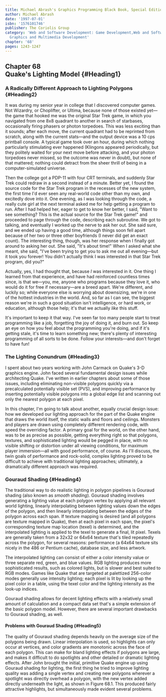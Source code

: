 ```yaml
---
title: Michael Abrash's Graphics Programming Black Book, Special Edition
author: Michael Abrash
date: '1997-07-01'
isbn: '1576101746'
publisher: The Coriolis Group
category: 'Web and Software Development: Game Development,Web and Software Development:
  Graphics and Multimedia Development'
chapter: '68'
pages: 1243-1247
---
```


Chapter 68\
 Quake's Lighting Model {#Heading1}
-----------------------

### A Radically Different Approach to Lighting Polygons {#Heading2}

It was during my senior year in college that I discovered computer
games. Not Wizardry, or Choplifter, or Ultima, because none of those
existed yet—the game that hooked me was the original Star Trek game, in
which you navigated from one 8x8 quadrant to another in search of
starbases, occasionally firing phasers or photon torpedoes. This was
less exciting than it sounds; after each move, the current quadrant had
to be reprinted from scratch, along with the current stats—and the
output device was a 10 cps printball console. A typical game took over
an hour, during which nothing particularly stimulating ever happened
(Klingons appeared periodically, but they politely waited for your next
move before attacking, and your photon torpedoes never missed, so the
outcome was never in doubt), but none of that mattered; nothing could
detract from the sheer thrill of being in a computer-simulated universe.

Then the college got a PDP-11 with four CRT terminals, and suddenly Star
Trek could redraw in a second instead of a minute. Better yet, I found
the source code for the Star Trek program in the recesses of the new
system, the first time I'd ever seen any real-world code other than my
own, and excitedly dove into it. One evening, as I was looking through
the code, a really cute girl at the next terminal asked me for help
getting a program to run. After I had helped her, eager to get to know
her better, I said, "Want to see something? This is the actual source
for the Star Trek game!" and proceeded to page through the code,
describing each subroutine. We got to talking, and eventually I worked
up the nerve to ask her out. She said sure, and we ended up having a
good time, although things soon fell apart because of her two or three
other boyfriends (I never did get an exact count). The interesting
thing, though, was her response when I finally got around to asking her
out. She said, "It's about time!" When I asked what she meant, she said,
"I've been trying to get you to ask me out all evening—but it took you
forever! You didn't actually think I was interested in that Star Trek
program, did you?"

Actually, yes, I had thought that, because *I* was interested in it. One
thing I learned from that experience, and have had reinforced countless
times since, is that we—you, me, anyone who programs because they love
it, who would do it for free if necessary—are a breed apart. We're
different, and luckily so; while everyone else is worrying about
downsizing, we're in one of the hottest industries in the world. And, so
far as I can see, the biggest reason we're in such a good situation
isn't intelligence, or hard work, or education, although those help;
it's that we actually *like* this stuff.

It's important to keep it that way. I've seen far too many people start
to treat programming like a job, forgetting the joy of doing it, and
burn out. So keep an eye on how you feel about the programming you're
doing, and if it's getting stale, it's time to learn something new;
there's plenty of interesting programming of all sorts to be done.
Follow your interests—and don't forget to have fun!

### The Lighting Conundrum {#Heading3}

I spent about two years working with John Carmack on Quake's 3-D
graphics engine. John faced several fundamental design issues while
architecting Quake. I've written in earlier chapters about some of those
issues, including eliminating non-visible polygons quickly via a
precalculated potentially visible set (PVS), and improving performance
by inserting potentially visible polygons into a global edge list and
scanning out only the nearest polygon at each pixel.

In this chapter, I'm going to talk about another, equally crucial design
issue: how we developed our lighting approach for the part of the Quake
engine that draws the world itself, the static walls and floors and
ceilings. Monsters and players are drawn using completely different
rendering code, with speed the overriding factor. A primary goal for the
world, on the other hand, was to be as precise as possible, getting
everything right so that polygons, textures, and sophisticated lighting
would be pegged in place, with no visible shifting or distortion under
all viewing conditions, for maximum player immersion—all with good
performance, of course. As I'll discuss, the twin goals of performance
and rock-solid, complex lighting proved to be difficult to achieve with
traditional lighting approaches; ultimately, a dramatically different
approach was required.

### Gouraud Shading {#Heading4}

The traditional way to do realistic lighting in polygon pipelines is
Gouraud shading (also known as *smooth shading*). Gouraud shading
involves generating a lighting value at each polygon vertex by applying
all relevant world lighting, linearly interpolating between lighting
values down the edges of the polygon, and then linearly interpolating
between the edges of the polygon across each span. If texture mapping is
desired (and all polygons are texture mapped in Quake), then at each
pixel in each span, the pixel's corresponding texture map location
(texel) is determined, and the interpolated lighting is applied to the
texel to generate a final, lit pixel. Texels are generally taken from a
32x32 or 64x64 texture that's tiled repeatedly across the polygon, for
several reasons: performance (a 64x64 texture sits nicely in the 486 or
Pentium cache), database size, and less artwork.

The interpolated lighting can consist of either a color intensity value
or three separate red, green, and blue values. RGB lighting produces
more sophisticated results, such as colored lights, but is slower and
best suited to RGB modes. Games like Quake that are targeted at
palettized 256-color modes generally use intensity lighting; each pixel
is lit by looking up the pixel color in a table, using the texel color
and the lighting intensity as the look-up indices.

Gouraud shading allows for decent lighting effects with a relatively
small amount of calculation and a compact data set that's a simple
extension of the basic polygon model. However, there are several
important drawbacks to Gouraud shading, as well.

#### Problems with Gouraud Shading {#Heading5}

The quality of Gouraud shading depends heavily on the average size of
the polygons being drawn. Linear interpolation is used, so highlights
can only occur at vertices, and color gradients are monotonic across the
face of each polygon. This can make for bland lighting effects if
polygons are large, and makes it difficult to do spotlights and other
detailed or dramatic lighting effects. After John brought the initial,
primitive Quake engine up using Gouraud shading for lighting, the first
thing he tried to improve lighting quality was adding a single vertex
and creating new polygons wherever a spotlight was directly overhead a
polygon, with the new vertex added directly underneath the light, as
shown in Figure 68.1. This produced fairly attractive highlights, but
simultaneously made evident several problems.
